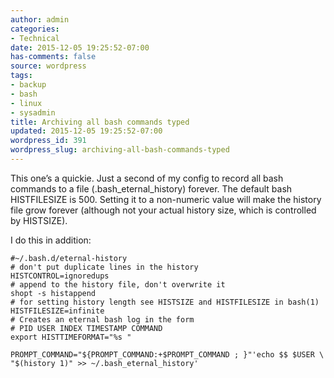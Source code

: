 ```yaml
---
author: admin
categories:
- Technical
date: 2015-12-05 19:25:52-07:00
has-comments: false
source: wordpress
tags:
- backup
- bash
- linux
- sysadmin
title: Archiving all bash commands typed
updated: 2015-12-05 19:25:52-07:00
wordpress_id: 391
wordpress_slug: archiving-all-bash-commands-typed
---
```

This one’s a quickie. Just a second of my config to record all bash commands to a file (.bash\_eternal\_history) forever. The default bash HISTFILESIZE is 500. Setting it to a non-numeric value will make the history file grow forever (although not your actual history size, which is controlled by HISTSIZE).

I do this in addition:

```
#~/.bash.d/eternal-history
# don't put duplicate lines in the history
HISTCONTROL=ignoredups
# append to the history file, don't overwrite it
shopt -s histappend
# for setting history length see HISTSIZE and HISTFILESIZE in bash(1)
HISTFILESIZE=infinite
# Creates an eternal bash log in the form
# PID USER INDEX TIMESTAMP COMMAND
export HISTTIMEFORMAT="%s "

PROMPT_COMMAND="${PROMPT_COMMAND:+$PROMPT_COMMAND ; }"'echo $$ $USER \
"$(history 1)" >> ~/.bash_eternal_history'
```
